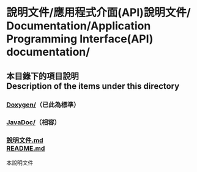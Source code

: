 # 說明文件/應用程式介面(API)說明文件/<br>Documentation/Application Programming Interface(API) documentation/

## 本目錄下的項目說明<br />Description of the items under this directory
### [Doxygen/](Doxygen/)（已此為標準）

### [JavaDoc/](JavaDoc/)（相容）

### [說明文件.md<br />README.md](README.md)
本說明文件
